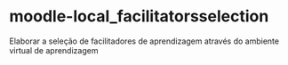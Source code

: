# moodle-local_facilitatorsselection
Elaborar a seleção de facilitadores de aprendizagem através do ambiente virtual de aprendizagem
